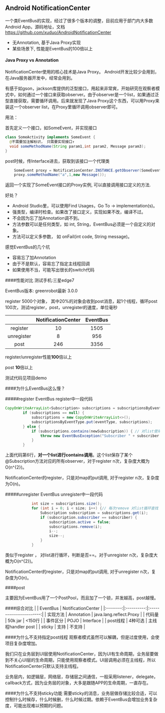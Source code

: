 ## Android NotificationCenter

一个类EventBus的实现，经过了很多个版本的调整，目前应用于部门内大多数Android App。源码地址，文档 https://github.com/xuduo/AndroidNotificationCenter

- 无Annotation, 基于Java Proxy实现
- 某些场景下, 性能是EventBus的100倍以上

#### Java Proxy vs Annotation
NotificationCenter使用的核心技术是Java Proxy。 Android开发比较少会用到，在Java服务器开发中，经常会用到。


有感于如gson，jackson库提供的泛型接口，用起来非常爽，开始研究在观察者模式中，如何通过一个接口来获取observer。由于observer是一个list，如果通过泛型直接获取，需要循环调用。后来就发现了Java Proxy这个东西，可以用Proxy来装这一个observer list，在Proxy里循环调用observer即可。

用法：

首先定义一个接口，如SomeEvent，并实现接口
```java
class SomeActivity implements SomeEvent {
  @不需要加注解标识， 只需要实现接口↑
  void someMethodName(String param1,int param2, Message param3);
}
```

post时候，传Interface进去，获取到该接口一个代理类
```java
    SomeEvent proxy = NotificationCenter.INSTANCE.getObserver(SomeEvent.class);
    proxy.someMethodName("a",1,new Message());
```
返回一个实现了SomeEvent接口的Proxy实例, 可以直接调用接口定义的方法.

好处？
- Android Studio里，可以使用Find Usages，Go To -> implementation(s)。
- 强类型，编译时检查。如果改了接口定义，实现如果不改，编译不过。
- 不会因为忘了加Annotation调不到。
- 方法参数可以是任何类型，如 int, String，EventBus必须是一个自定义的对象。
- 方法可以定义多参数， 如 onFail(int code, String message)。

感觉EventBus的几个坑
- 容易忘了加Annotation
- 由于不是默认，容易忘了指定主线程回调
- 如果使用不当，可能写出很长的switch代码

####性能对比
测试手机:三星edge7 

EventBus版本: greenrobot最新 3.0.0

register 5000个对象， 其中20%的对象会收到post消息，起1个线程，循环post 100次，测试register，post，unregister的速度，单位毫秒

|          |   NotificationCenter  |   EventBus   |
|:--------:|:----------:|:-----------------------:|
| register   |   10 |                   1505|
| unregister |     8    |              956  |
| post |   246 |    3356 |

register/unregister性能**100**倍以上

post **10**倍以上

测试代码见项目demo

####为什么EventBus这么慢？

#####register
EventBus register中一段代码
```java
CopyOnWriteArrayList<Subscription> subscriptions = subscriptionsByEventType.get(eventType);
        if (subscriptions == null) {
            subscriptions = new CopyOnWriteArrayList<>();
            subscriptionsByEventType.put(eventType, subscriptions);
        } else {
            if (subscriptions.contains(newSubscription)) { // 对list使用contains
                throw new EventBusException("Subscriber " + subscriber.getClass() + " already registered to event " + eventType);
            }
        }
```
上面代码第6行，**对一个list进行contains调用**。这个list保存了某个@Subscription方法对应的所有observer，对于register n次，复杂度大概为O(n^{2})。

NotificationCenter的register，只是对map的put调用, 对于register n次，复杂度为O(n)。

#####unregister
EventBus unregister中一段代码
```java
            int size = subscriptions.size();
            for (int i = 0; i < size; i++) {// 每次remove 对list循环查找
                Subscription subscription = subscriptions.get(i);
                if (subscription.subscriber == subscriber) {
                    subscription.active = false;
                    subscriptions.remove(i);
                    i--;
                    size--;
                }
            }
```
类似于register ， 对list进行循环，判断是否==。对于unregister n次，复杂度大概为O(n^{2})。

NotificationCenter的register，只是对map的put调用, 对于unregister n次，复杂度为O(n)。

####post

主要因为EventBus用了一个PostPool，而且加了一个锁，并发越高，post越慢。

####综合对比
|          |  EventBus  |    NotificationCenter   |
|:--------:|:----------:|:-----------------------:|
| 实现方法 | Annotation | java.lang.reflect.Proxy |
| 代码量   |    50k jar |                  <150行 |
| 事件区分 |       POJO |               Interface |
| post线程 |    4种可选 |      主线程handler post |
| sticky   |       支持 |                  不支持 |

####为什么不支持指定post线程
观察者模式虽然可以解耦，但是过度使用，会使项目复杂度增加。

我们只在业务层到UI层使用NotificationCenter，因为UI有生命周期，业务层要做到不关心UI层的生命周期，只能使用观察者模式。UI层调用必须在主线程，所以NotificationCenter只默认支持主线程。

业务层内，如逻辑层，网络层，存储层之间通信，一般采用listener，delegate，callback方式，因为业务层的对象，大多是跟随APP的生命周期，一直存在。

####为什么不支持sticky功能
需要sticky的消息，业务层做存储比较合适，可以控制什么时候存，什么时候删，什么时候过期。依赖于EventBus会增加业务复杂度，可能出现难以预期的问题。
